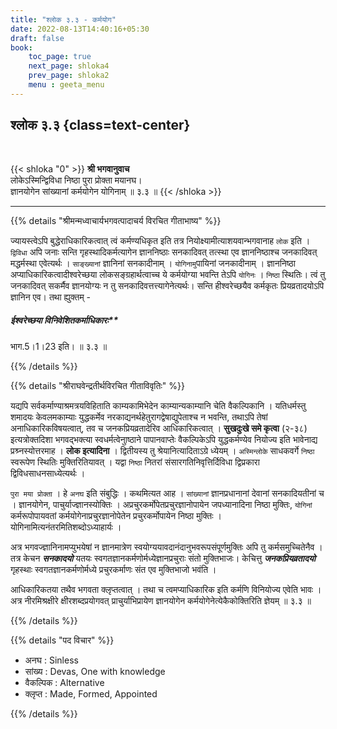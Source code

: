 ```yaml
---
title: "श्लोक ३.३ - कर्मयोग"
date: 2022-08-13T14:40:16+05:30
draft: false
book:
    toc_page: true
    next_page: shloka4
    prev_page: shloka2
    menu : geeta_menu
---
```




## श्लोक ३.३ {class=text-center}

<br/>

{{< shloka  "0"  >}}
**श्री भगवानुवाच**  
लोकेऽस्मिन्द्विविधा निष्ठा पुरा प्रोक्ता मयानघ।  
ज्ञानयोगेन सांख्यानां कर्मयोगेन योगिनाम् ॥ ३.३ ॥
{{< /shloka >}}

---


{{% details "श्रीमन्मध्वाचार्यभगवत्पादाचर्य विरचित  गीताभाष्य" %}}

ज्यायस्त्वेऽपि बुद्धेराधिकारिकत्वात् त्वं कर्मण्यधिकृत इति 
तत्र नियोक्ष्यामीत्याशयवान्भगवानाह `लोक` इति । `द्विविधा` अपि 
जनाः सन्ति गृहस्थादिकर्मत्यागेन ज्ञाननिष्ठाः सनकादिवत् तत्स्था 
एव ज्ञाननिष्ठाश्च जनकादिवत् मद्धर्मस्था एवेत्यर्थः । 
`साङ्ख्यानां` ज्ञानिनां सनकादीनाम् । `योगिनामु`पायिनां 
जनकादीनाम् । ज्ञाननिष्ठा अप्याधिकारिकत्वादीश्वरेच्छया 
लोकसङ्ग्रहार्थत्वाच्च ये कर्मयोग्या भवन्ति तेऽपि `योगिनः` । 
`निष्ठा` स्थितिः। त्वं तु जनकादिवत् सकर्मैव ज्ञानयोग्यः न तु 
सनकादिवत्तत्त्यागेनेत्यर्थः। सन्ति हीश्वरेच्छयैव कर्मकृतः 
प्रियव्रतादयोऽपि ज्ञानिन एव।  तथा ह्युक्तम् -
##### ईश्वरेच्छया विनिवेशितकर्माधिकारः** 
भाग.5।1।23 इति। ॥ ३.३ ॥

{{% /details %}}



{{% details "श्रीराघवेन्द्रतीर्थविरचित गीताविवृतिः" %}}

यद्यपि सर्वकर्माण्याश्रमत्रयविहिताति काम्यकामिभेदेन काम्यान्यकाम्यानि
चेति वैकल्पिकानि । यतिधर्मस्तु शमादयः केवलमकाम्याः युद्धकर्मेव
नरकाद्यनर्थहेतुरागद्वेषाद्युपेताश्च न भवन्ति, तथाऽपि तेषां
अनाधिकारिकविषयत्वात्‌, तव च जनकप्रियव्रतादेरिव आधिकारिकत्वात्‌ । 
**सुखदुःखे समे कृत्वा** (२-३८) इत्यत्रोक्तदिशा भगवद्भक्त्या 
स्वधर्मत्वेनाुष्ठाने पापानवाप्तेः  वैकल्पिकेऽपि युद्धकर्मण्येव 
नियोज्य इति भावेनाद्य प्रश्र्नस्योत्तरमाह ।  **लोक इत्यादिना** । 
द्वितीयस्य तु  श्रेयानित्यादिताऽग्रे ध्येयम्‌ । `अस्मिन्लोके` 
साधकवर्गे `निष्ठा` स्वरूपेण स्थितिः मुक्तिरितियावत्‌ । 
यद्वा `निष्ठा` नितरां संसारगतिनिवृत्तिर्दिविधा द्विप्रकारा 
द्विविधसाधनसाध्येत्यर्थः ।  

`पुरा मया प्रोक्ता` । हे `अनघ` इति संबुद्धिः । 
कथमित्यत आह । `सांख्यानां` 
ज्ञानप्रधानानां देवानां सनकादियतीनां च । ज्ञानयोगेन, 
पाचुर्याज्ज्ञानस्योक्तिः । अप्रचुरकर्मोपेतप्रचुरज्ञानोपायेन 
जपध्यानादिना निष्ठा मुक्तिः, `योगिनां`
कर्मरूपोपायवतां कर्मयोगेनाप्रचुरज्ञानोपेतेन प्रचुरकर्मोपायेन निष्ठा 
मुक्तिः । योगिनामित्यनंतरमितिशब्दोऽध्याहार्यः ।   

अत्र भगवज्ज्ञानिनामप्युभयेषां न ज्ञानमात्रेण 
स्वयोग्ययावदानंदानुभवरूपसंपूर्णमुक्तिः  अपि तु 
कर्मसमुच्चितेनैव । तत्र केचन ***सनकादयो*** यतयः 
स्वगतज्ञानकर्मणोर्मध्येज्ञानप्रचुराः संतो मुक्तिभाजः।
केचित्तु ***जनकप्रियव्रतादयो*** गृहस्थाः स्वगतज्ञानकर्मणोर्मध्ये 
प्रचुरकर्माणः संत एव मुक्तिभाजो भवंति ।  

आधिकारिकतया तथैव भगवता क्लृप्तत्वात्‌ । तथा च
त्वमप्याधिकारिक इति कर्मणि विनियोज्य एवेति भावः । अत्र
नीरमिश्रक्षीरे  क्षीरशब्दप्रयोगवत् प्राचुर्याभिप्रायेण ज्ञानयोगेन
कर्मयोगेनेत्येकैकोक्तिरिति ज्ञेयम्‌ ॥ ३.३ ॥

{{% /details %}}



{{% details "पद विचार" %}}

- अनघ : Sinless
- सांख्य : Devas, One with knowledge
- वैकल्पिक : Alternative
- क्लृप्त : Made, Formed, Appointed

{{% /details %}}
